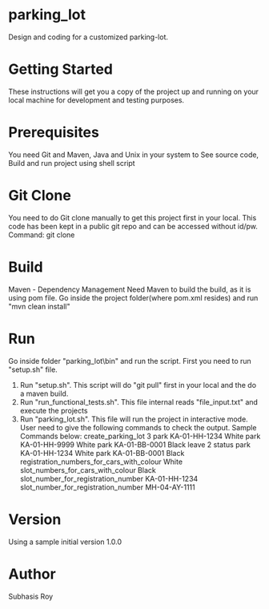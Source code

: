 # parking_lot
Design and coding for a customized parking-lot.

# Getting Started
These instructions will get you a copy of the project up and running on your local machine for development and testing purposes. 

# Prerequisites
You need Git and Maven, Java and Unix in your system to See source code, Build and run project using shell script

# Git Clone
You need to do Git clone manually to get this project first in your local.
This code has been kept in a public git repo and can be accessed without id/pw.
Command: git clone <repository url>

# Build 
Maven - Dependency Management
Need Maven to build the build, as it is using pom file.
Go inside the project folder(where pom.xml resides) and run "mvn clean install"

# Run
Go inside folder "parking_lot\bin" and run the script. First you need to run "setup.sh" file.
  1. Run "setup.sh". This script will do "git pull" first in your local and the do a maven build.
  2. Run "run_functional_tests.sh". This file internal reads "file_input.txt" and execute the projects
  3. Run "parking_lot.sh". This file will run the project in interactive mode.
     User need to give the following commands to check the output.
     Sample Commands below:
      create_parking_lot 3
      park KA-01-HH-1234 White
      park KA-01-HH-9999 White
      park KA-01-BB-0001 Black
      leave 2
      status
      park KA-01-HH-1234 White
      park KA-01-BB-0001 Black
      registration_numbers_for_cars_with_colour White
      slot_numbers_for_cars_with_colour Black
      slot_number_for_registration_number KA-01-HH-1234
      slot_number_for_registration_number MH-04-AY-1111

# Version
Using a sample initial version 1.0.0

# Author
Subhasis Roy
